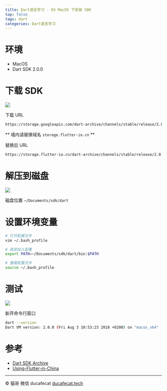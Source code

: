 ```yaml
---
title: Dart语言学习 - 03 MacOS 下安装 SDK
top: false
tags: dart
categories: Dart语言学习
---
```


# 环境

- MacOS
- Dart SDK 2.0.0

# 下载 SDK

![](2018-09-30-16-07-22.png)

下载 URL

```sh
https://storage.googleapis.com/dart-archive/channels/stable/release/2.0.0/sdk/dartsdk-macos-x64-release.zip
```

** 墙内请替换域名 `storage.flutter-io.cn` **

替换后 URL

```sh
https://storage.flutter-io.cn/dart-archive/channels/stable/release/2.0.0/sdk/dartsdk-macos-x64-release.zip
```

# 解压到磁盘

![](2018-09-30-16-09-28.png)

磁盘位置 `~/Documents/sdk/dart`

# 设置环境变量

```sh
# 打开配置文件
vim ~/.bash_profile

# 尾部加入配置
export PATH=~/Documents/sdk/dart/bin:$PATH

# 重载配置文件
source ~/.bash_profile
```

# 测试

![](2018-09-30-16-23-57.png)

新开命令行窗口

```sh
dart --version
Dart VM version: 2.0.0 (Fri Aug 3 10:53:23 2018 +0200) on "macos_x64"
```

# 参考

- [Dart SDK Archive](https://webdev.dartlang.org/tools/sdk/archive)
- [Using-Flutter-in-China](https://github.com/flutter/flutter/wiki/Using-Flutter-in-China)

----

© 猫哥
微信 ducafecat
[ducafecat.tech](https://ducafecat.tech/)
